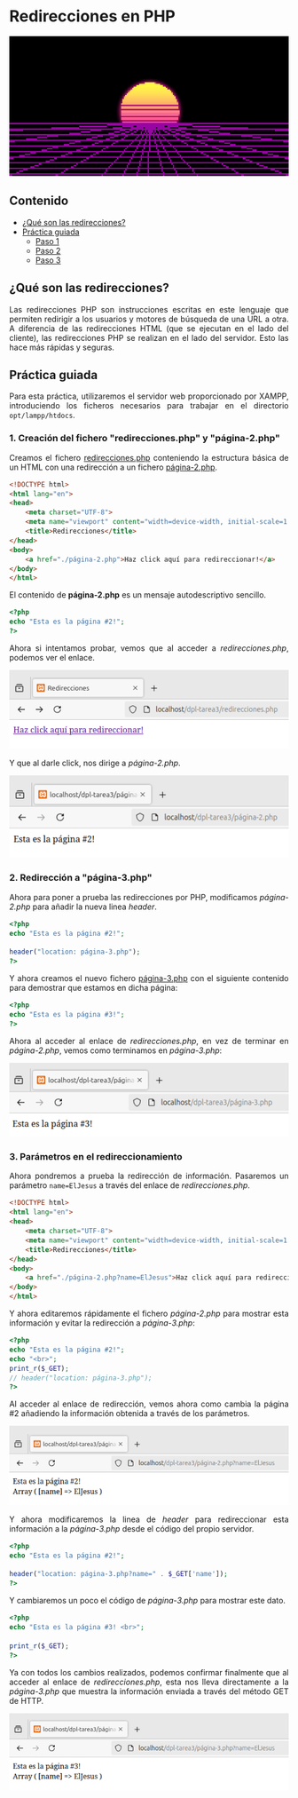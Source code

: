 # Redirecciones en PHP

<div align=justify>

<div align=center>
    <img src="./img/cover.png" alt="cover">
</div>

## Contenido

- [¿Qué son las redirecciones?](#qué-son-las-redirecciones)
- [Práctica guiada](#práctica-guiada)
    - [Paso 1](#1-creación-del-fichero-redireccionesphp-y-página-2php)
    - [Paso 2](#2-redirección-a-página-3php)
    - [Paso 3](#3-parámetros-en-el-redireccionamiento)

## ¿Qué son las redirecciones?

Las redirecciones PHP son instrucciones escritas en este lenguaje que permiten redirigir a los usuarios y motores de búsqueda de una URL a otra. A diferencia de las redirecciones HTML (que se ejecutan en el lado del cliente), las redirecciones PHP se realizan en el lado del servidor. Esto las hace más rápidas y seguras.

## Práctica guiada

Para esta práctica, utilizaremos el servidor web proporcionado por XAMPP, introduciendo los ficheros necesarios para trabajar en el directorio `opt/lampp/htdocs`.

### 1. Creación del fichero "redirecciones.php" y "página-2.php"

Creamos el fichero [redirecciones.php](./files/redirecciones.php) conteniendo la estructura básica de un HTML con una redirección a un fichero [página-2.php](./files/página-2.php).

```html
<!DOCTYPE html>
<html lang="en">
<head>
    <meta charset="UTF-8">
    <meta name="viewport" content="width=device-width, initial-scale=1.0">
    <title>Redirecciones</title>
</head>
<body>
    <a href="./página-2.php">Haz click aquí para redireccionar!</a>
</body>
</html>
```

El contenido de __página-2.php__ es un mensaje autodescriptivo sencillo.

```php
<?php
echo "Esta es la página #2!";
?>
```

Ahora si intentamos probar, vemos que al acceder a _redirecciones.php_, podemos ver el enlace.

<div align=center>
    <img src="./img/redirecciones.png" alt="redirecciones">
</div>

Y que al darle click, nos dirige a _página-2.php_.

<div align=center>
    <img src="./img/pagina-2.png" alt="pagina-2">
</div>

### 2. Redirección a "página-3.php"

Ahora para poner a prueba las redirecciones por PHP, modificamos _página-2.php_ para añadir la nueva linea _header_.

```php
<?php
echo "Esta es la página #2!";

header("location: página-3.php");
?>
```

Y ahora creamos el nuevo fichero [página-3.php](./files/página-3.php) con el siguiente contenido para demostrar que estamos en dicha página:

```php
<?php
echo "Esta es la página #3!";
?>
```

Ahora al acceder al enlace de _redirecciones.php_, en vez de terminar en _página-2.php_, vemos como terminamos en _página-3.php_:

<div align=center>
    <img src="./img/pagina-3.png" alt="pagina-3">
</div>

### 3. Parámetros en el redireccionamiento

Ahora pondremos a prueba la redirección de información. Pasaremos un parámetro `name=ElJesus` a través del enlace de _redirecciones.php_.

```html
<!DOCTYPE html>
<html lang="en">
<head>
    <meta charset="UTF-8">
    <meta name="viewport" content="width=device-width, initial-scale=1.0">
    <title>Redirecciones</title>
</head>
<body>
    <a href="./página-2.php?name=ElJesus">Haz click aquí para redireccionar!</a>
</body>
</html>
```

Y ahora editaremos rápidamente el fichero _página-2.php_ para mostrar esta información y evitar la redirección a _página-3.php_:

```php
<?php
echo "Esta es la página #2!";
echo "<br>";
print_r($_GET);
// header("location: página-3.php");
?>
```

Al acceder al enlace de redirección, vemos ahora como cambia la página #2 añadiendo la información obtenida a través de los parámetros.

<div align=center>
    <img src="./img/pagina-2-with-parameters.png" alt="pagina-2-parameters">
</div>

Y ahora modificaremos la linea de _header_ para redireccionar esta información a la _página-3.php_ desde el código del propio servidor.

```php
<?php
echo "Esta es la página #2!";

header("location: página-3.php?name=" . $_GET['name']);
?>
```

Y cambiaremos un poco el código de _página-3.php_ para mostrar este dato.

```php
<?php
echo "Esta es la página #3! <br>";

print_r($_GET);
?>
```

Ya con todos los cambios realizados, podemos confirmar finalmente que al acceder al enlace de _redirecciones.php_, esta nos lleva directamente a la _página-3.php_ que muestra la información enviada a través del método GET de HTTP.

<div align=center>
    <img src="./img/pagina-3-with-parameters.png" alt="pagina-3-parameters">
</div>


</div>